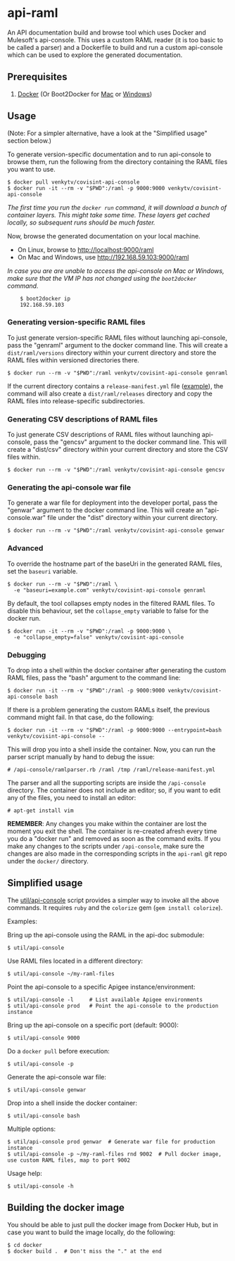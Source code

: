 # api-raml
An API documentation build and browse tool which uses Docker and Mulesoft's api-console.
This uses a custom RAML reader (it is too basic to be called a parser) and a
Dockerfile to build and run a custom api-console which can be used to explore
the generated documentation.

## Prerequisites

1. [Docker](https://www.docker.com/) (Or Boot2Docker for [Mac](https://docs.docker.com/installation/mac/) or [Windows](https://docs.docker.com/installation/windows/))

## Usage

(Note: For a simpler alternative, have a look at the "Simplified usage" section below.)

To generate version-specific documentation and to run api-console to browse
them, run the following from the directory containing the RAML files you want to
use.

    $ docker pull venkytv/covisint-api-console
    $ docker run -it --rm -v "$PWD":/raml -p 9000:9000 venkytv/covisint-api-console

_The first time you run the `docker run` command, it will download a bunch of
container layers.  This might take some time.  These layers get cached locally,
so subsequent runs should be much faster._

Now, browse the generated documentation on your local machine.

* On Linux, browse to [http://localhost:9000/raml](http://localhost:9000/raml)
* On Mac and Windows, use http://192.168.59.103:9000/raml

_In case you are are unable to access the api-console on Mac or Windows, make
sure that the VM IP has not changed using the `boot2docker` command._
```
    $ boot2docker ip
    192.168.59.103
```

### Generating version-specific RAML files

To just generate version-specific RAML files without launching api-console, pass
the "genraml" argument to the docker command line.  This will create a
`dist/raml/versions` directory within your current directory and store the RAML files
within versioned directories there.

    $ docker run --rm -v "$PWD":/raml venkytv/covisint-api-console genraml

If the current directory contains a `release-manifest.yml` file
([example](https://github.com/Covisint/api-doc/blob/master/raml/release-manifest.yml)),
the command will also create a `dist/raml/releases` directory and copy the RAML
files into release-specific subdirectories.

### Generating CSV descriptions of RAML files

To just generate CSV descriptions of RAML files without launching api-console,
pass the "gencsv" argument to the docker command line.  This will create a
"dist/csv" directory within your current directory and store the CSV files
within.

    $ docker run --rm -v "$PWD":/raml venkytv/covisint-api-console gencsv

### Generating the api-console war file

To generate a war file for deployment into the developer portal, pass the
"genwar" argument to the docker command line.  This will create an
"api-console.war" file under the "dist" directory within your current directory.

    $ docker run --rm -v "$PWD":/raml venkytv/covisint-api-console genwar

### Advanced

To override the hostname part of the baseUri in the generated RAML files, set
the `baseuri` variable.

    $ docker run --rm -v "$PWD":/raml \
      -e "baseuri=example.com" venkytv/covisint-api-console genraml

By default, the tool collapses empty nodes in the filtered RAML files.  To
disable this behaviour, set the `collapse_empty` variable to false for the
docker run.

    $ docker run -it --rm -v "$PWD":/raml -p 9000:9000 \
      -e "collapse_empty=false" venkytv/covisint-api-console

### Debugging

To drop into a shell within the docker container after generating the custom
RAML files, pass the "bash" argument to the command line:

    $ docker run -it --rm -v "$PWD":/raml -p 9000:9000 venkytv/covisint-api-console bash

If there is a problem generating the custom RAMLs itself, the previous command
might fail.  In that case, do the following:

    $ docker run -it --rm -v "$PWD":/raml -p 9000:9000 --entrypoint=bash venkytv/covisint-api-console --

This will drop you into a shell inside the container.  Now, you can run the
parser script manually by hand to debug the issue:

    # /api-console/ramlparser.rb /raml /tmp /raml/release-manifest.yml

The parser and all the supporting scripts are inside the `/api-console`
directory.  The container does not include an editor; so, if you want to edit
any of the files, you need to install an editor:

    # apt-get install vim

**REMEMBER**: Any changes you make within the container are lost the moment you
exit the shell.  The container is re-created afresh every time you do a "docker
run" and removed as soon as the command exits.  If you make any changes to the
scripts under `/api-console`, make sure the changes are also made in the
corresponding scripts in the `api-raml` git repo under the `docker/` directory.

## Simplified usage

The [util/api-console](util/api-console) script provides a simpler way to invoke
all the above commands.  It requires `ruby` and the `colorize` gem (`gem install
colorize`).

Examples:

Bring up the api-console using the RAML in the api-doc submodule:

    $ util/api-console

Use RAML files located in a different directory:

    $ util/api-console ~/my-raml-files

Point the api-console to a specific Apigee instance/environment:

    $ util/api-console -l     # List available Apigee environments
    $ util/api-console prod   # Point the api-console to the production instance

Bring up the api-console on a specific port (default: 9000):

    $ util/api-console 9000

Do a `docker pull` before execution:

    $ util/api-console -p

Generate the api-console war file:

    $ util/api-console genwar

Drop into a shell inside the docker container:

    $ util/api-console bash

Multiple options:

    $ util/api-console prod genwar  # Generate war file for production instance
    $ util/api-console -p ~/my-raml-files rnd 9002  # Pull docker image, use custom RAML files, map to port 9002

Usage help:

    $ util/api-console -h

## Building the docker image

You should be able to just pull the docker image from Docker Hub, but in case
you want to build the image locally, do the following:

    $ cd docker
    $ docker build .  # Don't miss the "." at the end

